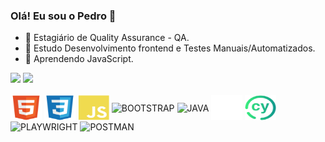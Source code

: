 ### Olá! Eu sou o Pedro 👋

- 🌱 Estagiário de Quality Assurance - QA.
- 🌱 Estudo Desenvolvimento frontend e Testes Manuais/Automatizados.
- 🌱 Aprendendo JavaScript.

<div >
<img height='160em' src= 'https://github-readme-stats.vercel.app/api?username=pinheirops&show_icons=true&theme=merko' />
<!-- <img height=180em  src="https://github-readme-stats.vercel.app/api/top-langs?username=pinheirops&layout=compact&langs_count=8&card_width=320" /> -->
<img height='160em' src= 'https://github-readme-stats.vercel.app/api/top-langs/?username=pinheirops&layout=compact' />
</div>


<div style="display: inline_block"><br>
  <img align= "center" alt="HTML" height="40" width="50" src="https://raw.githubusercontent.com/devicons/devicon/master/icons/html5/html5-original.svg">
  <img align= "center" alt="CSS" height="40" width="50" src="https://raw.githubusercontent.com/devicons/devicon/master/icons/css3/css3-original.svg">
  <img align= "center" alt="JAVASCRIPT" height="40" width="50" src="https://raw.githubusercontent.com/devicons/devicon/master/icons/javascript/javascript-plain.svg">
  <img align= "center" alt="BOOTSTRAP" height="40" width="50" src="https://cdn.jsdelivr.net/gh/devicons/devicon/icons/bootstrap/bootstrap-original.svg">
  <img align= "center" alt="JAVA" height="40" width="50" src="https://cdn.jsdelivr.net/gh/devicons/devicon@latest/icons/java/java-original.svg" />
  
  <img align= "center" alt="ROBOT FRAMEWORK" height="40" width="50" src = "simple-icons--robotframework.svg" />
  <img align= "center" alt="CYPRESS" height="40" width="50" src = "cypress.svg" />
  <img align= "center" alt="PLAYWRIGHT" height="40" width="50" src="https://cdn.jsdelivr.net/gh/devicons/devicon@latest/icons/playwright/playwright-original.svg" />
  <img align= "center" alt="POSTMAN" height="40" width="50" src="https://cdn.jsdelivr.net/gh/devicons/devicon@latest/icons/postman/postman-original.svg" />
          

</div>



